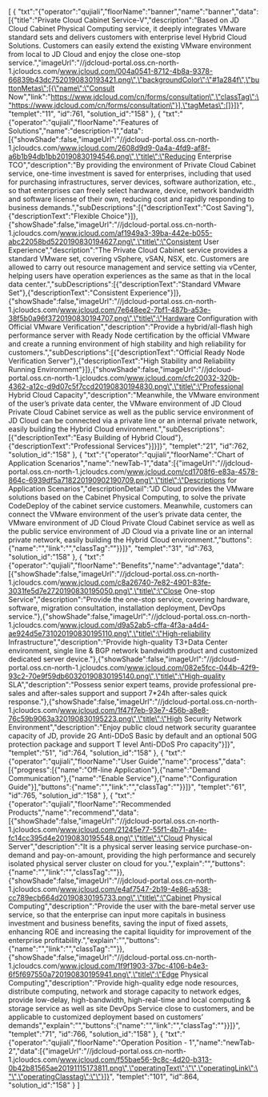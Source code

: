 [
	{
		"txt":"{\"operator\":\"qujiali\",\"floorName\":\"banner\",\"name\":\"banner\",\"data\":[{\"title\":\"Private Cloud Cabinet Service-V\",\"description\":\"Based on JD Cloud Cabinet Physical Computing service, it deeply integrates VMware standard sets and delivers customers with enterprise level Hybrid Cloud Solutions. Customers can easily extend the existing VMware environment from local to JD Cloud and enjoy the close one-stop service.\",\"imageUrl\":\"//jdcloud-portal.oss.cn-north-1.jcloudcs.com/www.jcloud.com/004a0541-8712-4b8a-9378-66839b43dc7520190830193421.png\",\"backgroundColor\":\"#1a284f\",\"buttonMetas\":[{\"name\":\"Consult Now\",\"link\":\"https://www.jdcloud.com/cn/forms/consultation\",\"classTag\":\"https://www.jdcloud.com/cn/forms/consultation\"}],\"tagMetas\":[]}]}",
		"templet":"11",
		"id":761,
		"solution_id":"158"
	},
	{
		"txt":"{\"operator\":\"qujiali\",\"floorName\":\"Features of Solutions\",\"name\":\"description-1\",\"data\":[{\"showShade\":false,\"imageUrl\":\"//jdcloud-portal.oss.cn-north-1.jcloudcs.com/www.jcloud.com/2608d9d9-0a4a-4fd9-af8f-a6b1b94db1bb20190830194546.png\",\"title\":\"Reducing Enterprise TCO\",\"description\":\"By providing the environment of Private Cloud Cabinet service, one-time investment is saved for enterprises, including that used for purchasing infrastructures, server devices, software authorization, etc., so that enterprises can freely select hardware, device, network bandwidth and software license of their own, reducing cost and rapidly responding to business demands.\",\"subDescriptions\":[{\"descriptionText\":\"Cost Saving\"},{\"descriptionText\":\"Flexible Choice\"}]},{\"showShade\":false,\"imageUrl\":\"//jdcloud-portal.oss.cn-north-1.jcloudcs.com/www.jcloud.com/af1949a3-39ba-442e-b055-abc22058bd5220190830194627.png\",\"title\":\"Consistent User Experience\",\"description\":\"The Private Cloud Cabinet service provides a standard VMware set, covering vSphere, vSAN, NSX, etc. Customers are allowed to carry out resource management and service setting via vCenter, helping users have operation experiences as the same as that in the local data center.\",\"subDescriptions\":[{\"descriptionText\":\"Standard VMware Set\"},{\"descriptionText\":\"Consistent Experience\"}]},{\"showShade\":false,\"imageUrl\":\"//jdcloud-portal.oss.cn-north-1.jcloudcs.com/www.jcloud.com/7e648ee2-7bf1-487b-a53e-38f5b0a96f3720190830194707.png\",\"title\":\"Hardware Configuration with Official VMware Verification\",\"description\":\"Provide a hybrid/all-flash high performance server with Ready Node certification by the official VMware and create a running environment of high stability and high reliability for customers.\",\"subDescriptions\":[{\"descriptionText\":\"Official Ready Node Verification Server\"},{\"descriptionText\":\"High Stability and Reliability Running Environment\"}]},{\"showShade\":false,\"imageUrl\":\"//jdcloud-portal.oss.cn-north-1.jcloudcs.com/www.jcloud.com/cfc20032-320b-4362-a12c-d9d07c5f7ccd20190830194830.png\",\"title\":\"Professional Hybrid Cloud Capacity\",\"description\":\"Meanwhile, the VMware environment of the user’s private data center, the VMware environment of JD Cloud Private Cloud Cabinet service as well as the public service environment of JD Cloud can be connected via a private line or an internal private network, easily building the Hybrid Cloud environment.\",\"subDescriptions\":[{\"descriptionText\":\"Easy Building of Hybrid Cloud\"},{\"descriptionText\":\"Professional Services\"}]}]}",
		"templet":"21",
		"id":762,
		"solution_id":"158"
	},
	{
		"txt":"{\"operator\":\"qujiali\",\"floorName\":\"Chart of Application Scenarios\",\"name\":\"newTab-1\",\"data\":[{\"imageUrl\":\"//jdcloud-portal.oss.cn-north-1.jcloudcs.com/www.jcloud.com/cd1708f6-e83a-4578-864c-6939df5a718220190902190709.png\",\"title\":\"Descriptions for Application Scenarios\",\"descriptionDetail\":\"JD Cloud provides the VMware solutions based on the Cabinet Physical Computing, to solve the private CodeDeploy of the cabinet service customers. Meanwhile, customers can connect the VMware environment of the user’s private data center, the VMware environment of JD Cloud Private Cloud Cabinet service as well as the public service environment of JD Cloud via a private line or an internal private network, easily building the Hybrid Cloud environment.\",\"buttons\":{\"name\":\"\",\"link\":\"\",\"classTag\":\"\"}}]}",
		"templet":"31",
		"id":763,
		"solution_id":"158"
	},
	{
		"txt":"{\"operator\":\"qujiali\",\"floorName\":\"Benefits\",\"name\":\"advantage\",\"data\":[{\"showShade\":false,\"imageUrl\":\"//jdcloud-portal.oss.cn-north-1.jcloudcs.com/www.jcloud.com/c8a26740-7e82-4901-83fe-3031fe5d7e2720190830195050.png\",\"title\":\"Close One-stop Service\",\"description\":\"Provide the one-stop service, covering hardware, software, migration consultation, installation deployment, DevOps service.\"},{\"showShade\":false,\"imageUrl\":\"//jdcloud-portal.oss.cn-north-1.jcloudcs.com/www.jcloud.com/d9a52ab5-cffa-4f3a-a4d4-ae924d5e731020190830195110.png\",\"title\":\"High-reliability Infrastructure\",\"description\":\"Provide high-quality T3+Data Center environment, single line & BGP network bandwidth product and customized dedicated server device.\"},{\"showShade\":false,\"imageUrl\":\"//jdcloud-portal.oss.cn-north-1.jcloudcs.com/www.jcloud.com/082e5fcc-044b-42f9-93c2-70e9f59db60320190830195140.png\",\"title\":\"High-quality SLA\",\"description\":\"Possess senior expert teams, provide professional pre-sales and after-sales support and support 7*24h after-sales quick response.\"},{\"showShade\":false,\"imageUrl\":\"//jdcloud-portal.oss.cn-north-1.jcloudcs.com/www.jcloud.com/1f47f7eb-93e7-456b-a8e8-76c59b9063a320190830195223.png\",\"title\":\"High Security Network Environment\",\"description\":\"Enjoy public cloud network security guarantee capacity of JD, provide 2G Anti-DDoS Basic by default and an optional 50G protection package and support T level Anti-DDoS Pro capacity\"}]}",
		"templet":"51",
		"id":764,
		"solution_id":"158"
	},
	{
		"txt":"{\"operator\":\"qujiali\",\"floorName\":\"User Guide\",\"name\":\"process\",\"data\":[{\"progress\":[{\"name\":\"Off-line Application\"},{\"name\":\"Demand Communication\"},{\"name\":\"Enable Service\"},{\"name\":\"Configuration Guide\"}],\"buttons\":{\"name\":\"\",\"link\":\"\",\"classTag\":\"\"}}]}",
		"templet":"61",
		"id":765,
		"solution_id":"158"
	},
	{
		"txt":"{\"operator\":\"qujiali\",\"floorName\":\"Recommended Products\",\"name\":\"recommend\",\"data\":[{\"showShade\":false,\"imageUrl\":\"//jdcloud-portal.oss.cn-north-1.jcloudcs.com/www.jcloud.com/21245e77-55f1-4b71-a14e-fc14cc395d4e20190830195548.png\",\"title\":\"Cloud Physical Server\",\"description\":\"It is a physical server leasing service purchase-on-demand and pay-on-amount, providing the high performance and securely isolated physical server cluster on cloud for you.\",\"explain\":\"\",\"buttons\":{\"name\":\"\",\"link\":\"\",\"classTag\":\"\"}},{\"showShade\":false,\"imageUrl\":\"//jdcloud-portal.oss.cn-north-1.jcloudcs.com/www.jcloud.com/e4af7547-2b19-4e86-a538-cc789ecb664d20190830195733.png\",\"title\":\"Cabinet Physical Computing\",\"description\":\"Provide the user with the bare-metal server use service, so that the enterprise can input more capitals in business investment and business benefits, saving the input of fixed assets, enhancing ROE and increasing the capital liquidity for improvement of the enterprise profitability.\",\"explain\":\"\",\"buttons\":{\"name\":\"\",\"link\":\"\",\"classTag\":\"\"}},{\"showShade\":false,\"imageUrl\":\"//jdcloud-portal.oss.cn-north-1.jcloudcs.com/www.jcloud.com/1f9f1903-37bc-4106-b4e3-6f5f697550a720190830195941.png\",\"title\":\"Edge Physical Computing\",\"description\":\"Provide high-quality edge node resources, distribute computing, network and storage capacity to network edges, provide low-delay, high-bandwidth, high-real-time and local computing & storage service as well as site DevOps Service close to customers, and be applicable to customized deployment based on customers’ demands\",\"explain\":\"\",\"buttons\":{\"name\":\"\",\"link\":\"\",\"classTag\":\"\"}}]}",
		"templet":"71",
		"id":766,
		"solution_id":"158"
	},
	{
		"txt":"{\"operator\":\"qujiali\",\"floorName\":\"Operation Position - 1\",\"name\":\"newTab-2\",\"data\":[{\"imageUrl\":\"//jdcloud-portal.oss.cn-north-1.jcloudcs.com/www.jcloud.com/f55bae56-9c8c-4d20-b313-0b42b81565ae20191115173811.png\",\"operatingText\":\"\",\"operatingLink\":\"\",\"operatingClasstag\":\"\"}]}",
		"templet":"101",
		"id":864,
		"solution_id":"158"
	}
]